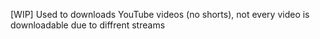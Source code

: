 [WIP]
Used to downloads YouTube videos (no shorts), not every video is downloadable due to diffrent streams
